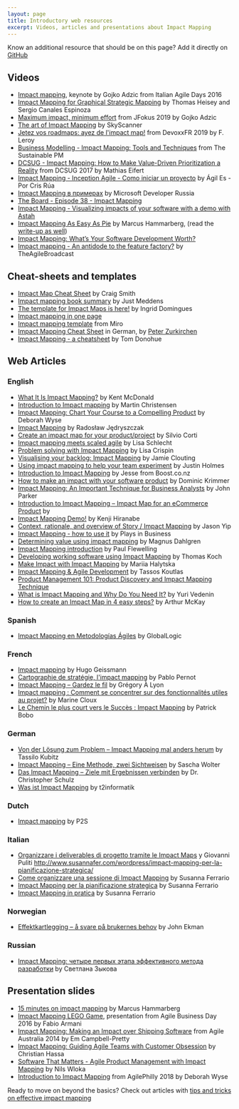 ```yaml
---
layout: page
title: Introductory web resources
excerpt: Videos, articles and presentations about Impact Mapping
---
```


Know an additional resource that should be on this page? Add it directly on [GitHub](https://github.com/impactmapping/www.impactmapping.org/blob/master/intro-resources.md)

## Videos

* [Impact mapping](https://vimeo.com/195949530), keynote by Gojko Adzic from Italian Agile Days 2016
* [Impact Mapping for Graphical Strategic Mapping](https://www.youtube.com/watch?v=pmSS69Dh71Q) by Thomas Heisey and Sergio Canales Espinoza
* [Maximum impact, minimum effort](https://www.youtube.com/watch?v=SVo3Tzru9o4) from JFokus 2019 by Gojko Adzic
* [The art of Impact Mapping](https://www.youtube.com/watch?v=y4Rj05YVg_E) by SkyScanner
* [Jetez vos roadmaps: ayez de l'impact map!](https://www.youtube.com/watch?v=6phmeuUQcDs) from DevoxxFR 2019 by F. Leroy
* [Business Modelling - Impact Mapping: Tools and Techniques](https://www.youtube.com/watch?v=GhvnBjQsRfI) from The Sustainable PM
* [DCSUG - Impact Mapping: How to Make Value-Driven Prioritization a Reality](https://www.youtube.com/watch?v=hZ9ucDwbh04) from DCSUG 2017 by Mathias Eifert
* [Impact Mapping - Inception Agile - Como iniciar un proyecto](https://www.youtube.com/watch?v=dt-EIN8dBbY) by Ágil Es - Por Cris Rúa
* [Impact Mapping в примерах](https://www.youtube.com/watch?v=GpkbbywzfFQ) by Microsoft Developer Russia
* [The Board - Episode 38 - Impact Mapping](https://www.youtube.com/watch?v=ddmnT9GPzNo)
* [Impact Mapping - Visualizing impacts of your software with a demo with Astah](https://www.youtube.com/watch?v=RznIi2WkJb0)
* [Impact Mapping As Easy As Pie](https://www.youtube.com/watch?v=_rjB5X3XY4E&feature=youtu.be) by Marcus Hammarberg, (read the [write-up as well](https://www.boynux.com/impact-mapping-as-easy-as-pie/))
* [Impact Mapping: What’s Your Software Development Worth?](https://m.youtube.com/watch?v=oqsFdmvj3hM)
* [Impact mapping - An antidode to the feature factory?](https://www.youtube.com/watch?v=aP6KqVuo9Jk) by TheAgileBroadcast

## Cheat-sheets and templates

* [Impact Map Cheat Sheet](https://craigsmith.id.au/2015/09/30/impact-map-cheat-sheet/) by Craig Smith
* [Impact mapping book summary](http://mddns.nl/book-report/impact-mapping-gojko-adzic/) by Just Meddens
* [The template for Impact Maps is here!](http://www.inuseexperience.com/blog/template-impact-maps-here/) by Ingrid Domingues
* [Impact mapping in one page](http://itscertainlyuncertain.blogspot.com/2013/12/impact-mapping-on-one-page.html)
* [Impact mapping template](https://miro.com/templates/impact-mapping/) from Miro
* [Impact Mapping Cheat Sheet](https://www.agilist.ch/wp-content/uploads/agilist.-impact-mapping-cheatcheet.pdf) in German, by [Peter Zurkirchen](https://twitter.com/PitZurkirchen)
* [Impact Mapping - a cheatsheet](https://tomd.xyz/impact-mapping/) by Tom Donohue

## Web Articles 

### English

* [What It Is Impact Mapping?](https://www.kbp.media/impact-mapping/) by Kent McDonald
* [Introduction to Impact mapping](http://modernux.se/docs/impactmapping/) by Martin Christensen
* [Impact Mapping: Chart Your Course to a Compelling Product](https://www.dmi.org/news/417820/Impact-Mapping-Chart-Your-Course-for-a-Compelling-Project.htm) by Deborah Wyse
* [Impact Mapping](http://selleo.com/blog/software-outsourcing/impact-mapping-technique-turning-business-goals-into-deliverables/) by Radosław Jędryszczak
* [Create an impact map for your product/project](https://www.mindsettlers.com/practice/5wGK7Rw7HqoG0Uakq0Ykq2) by Silvio Corti
* [Impact mapping meets scaled agile](https://www.rechartedterritory.com/impact-mapping-meets-scaled-agile/) by  Lisa Schlecht
* [Problem solving with Impact Mapping](https://www.agileconnection.com/article/problem-solving-impact-mapping) by Lisa Crispin
* [Visualising your backlog: Impact Mapping](http://www.jamieclouting.co.uk/2013/05/visualising-your-backlog-impact-mapping/) by Jamie Clouting
* [Using impact mapping to help your team experiment](https://opensource.com/open-organization/17/6/experiment-impact-mapping) by Justin Holmes
* [Introduction to Impact Mapping](http://www.boost.co.nz/blog/2014/09/impact-mapping.html) by Jesse from Boost.co.nz
* [How to make an impact with your software product](https://www.dkrimmer.de/2014/11/21/how-to-make-an-impact-with-your-software-product/) by Dominic Krimmer 
* [Impact Mapping: An Important Technique for Business Analysts](http://enfocussolutions.com/impact-mapping-an-important-technique-for-business-analysts/) by John Parker
* [Introduction to Impact Mapping – Impact Map for an eCommerce Product](http://www.multunus.com/blog/2016/02/introduction-impact-mapping-impact-map-ecommerce-product/) by 
* [Impact Mapping Demo!](https://astahblog.com/2014/11/12/impact-mapping-demo/) by Kenji Hiranabe
* [Context, rationale, and overview of Story / Impact Mapping](http://jchyip.blogspot.com/2015/06/context-rationale-and-overview-of-story.html) by Jason Yip
* [Impact Mapping - how to use it](http://www.plays-in-business.com/impact-mapping/) by Plays in Business
* [Determining value using impact mapping](https://medium.com/@MagnusDahlgren/determining-value-using-impact-mapping-e5c3216f66c2) by Magnus Dahlgren
* [Impact Mapping introduction](https://theagilecoach.co.nz/impact-mapping/) by Paul Flewelling
* [Developing working software using Impact Mapping](https://www.metronom.com/blog/2019/02/14/Developing-working-software-using-‘Impact-Mapping’) by Thomas Koch
* [Make Impact with Impact Mapping](https://stfalcon.com/en/blog/post/impact-mapping-for-product-development) by Mariia Halytska
* [Impact Mapping & Agile Development](https://ffwagency.com/learning/blog/impact-mapping-agile-development) by Tassos Koutlas
* [Product Management 101: Product Discovery and Impact Mapping Technique](https://blog.usejournal.com/product-management-101-product-discovery-and-impact-mapping-technique-fd623968fc56)
* [What is Impact Mapping and Why Do You Need It?](https://uxpressia.com/blog/impact-mapping) by Yuri Vedenin
* [How to create an Impact Map in 4 easy steps?](https://uxpressia.com/blog/build-impact-map-4-easy-steps) by Arthur McKay

### Spanish

* [Impact Mapping en Metodologías Ágiles](https://www.globallogic.com/latam/gl_news/impact-mapping-en-metodologias-agiles/) by GlobalLogic

### French

* [Impact mapping](http://blog.thiga.fr/glossaire/definition-impact-mapping/) by Hugo Geissmann
* [Cartographie de stratégie, l'impact mapping](http://www.areyouagile.com/2017/02/cartographie-strategie-impact-mapping/) by Pablo Pernot
* [Impact Mapping – Gardez le fil](https://blog.goood.pro/2016/03/03/impact-mapping-gardez-le-fil/) by  Grégory À Lyon
* [Impact mapping : Comment se concentrer sur des fonctionnalités utiles au projet?](http://coach-agile.com/2017/05/impact-mapping-atelier-agile/) by Marine Cloux
* [Le Chemin le plus court vers le Succès : Impact Mapping](http://blog.soat.fr/2015/04/scrumday-2015-le-chemin-le-plus-court-vers-le-succes-impact-mapping/) by Patrick Bobo


### German

* [Von der Lösung zum Problem – Impact Mapping mal anders herum](https://blog-de.akquinet.de/2016/12/14/von-der-loesung-zum-problem-impact-mapping-mal-anders-herum/) by Tassilo Kubitz
* [Impact Mapping – Eine Methode, zwei Sichtweisen](http://www.wolter.biz/2014/05/impact-mapping-eine-methode-zwei-sichtweisen/) by Sascha Wolter
* [Das Impact Mapping – Ziele mit Ergebnissen verbinden](https://www.consulting-life.de/impact-mapping/) by Dr. Christopher Schulz
* [Was ist Impact Mapping](https://t2informatik.de/wissen-kompakt/impact-mapping/) by t2informatik

### Dutch

* [Impact mapping](https://www.p2s.nl/blog/effect-mapping/) by P2S

### Italian

* [Organizzare i deliverables di progetto tramite le Impact Maps](http://www.mokabyte.it/2016/03/userstorymaking-2/) y Giovanni Puliti
http://www.susannafer.com/wordpress/impact-mapping-per-la-pianificazione-strategica/
* [Come organizzare una sessione di Impact Mapping](https://www.susannafer.com/wordpress/organizzare-sessione-di-impact-mapping/) by Susanna Ferrario
* [Impact Mapping per la pianificazione strategica](https://www.susannafer.com/wordpress/impact-mapping-per-la-pianificazione-strategica/) by Susanna Ferrario
* [Impact Mapping in pratica](https://www.susannafer.com/wordpress/impact-mapping-pratica/) by Susanna Ferrario

### Norwegian

* [Effektkartlegging – å svare på brukernes behov](https://conversionista.no/blog/ux-design/effektkartlegging-a-svare-pa-brukernes-behov-trenger-a-oversette-svensk-tekst-pa-bilder/) by John Ekman

### Russian

* [Impact Mapping: четыре первых этапа эффективного метода разработки](https://rb.ru/howto/impact-mapping/) by Светлана Зыкова

## Presentation slides  

* [15 minutes on impact mapping](https://www.slideshare.net/marcusoftnet/15-minutes-on-impact-mapping) by Marcus Hammarberg
* [Impact Mapping LEGO Game](https://www.slideshare.net/tangram77/impact-mapping-lego-game-agile-business-day-2016), presentation from Agile Business Day 2016 by Fabio Armani
* [Impact Mapping: Making an Impact over Shipping Software](https://www.slideshare.net/emcampbellpretty/impact-mapping-making-an-impact-over-shipping-software) from Agile Australia 2014 by Em Campbell-Pretty
* [Impact Mapping: Guiding Agile Teams with Customer Obsession](https://www.slideshare.net/chassa/impact-mapping-guiding-agile-teams-with-customer-obsession-workshop) by Christian Hassa
* [Software That Matters - Agile Product Management with Impact Mapping](https://www.slideshare.net/springify/software-that-matters-agile-product-management-with-impact-mapping) by Nils Wloka
* [Introduction to Impact Mapping](https://www.slideshare.net/DeborahWyse/introduction-to-impact-mapping) from AgilePhilly 2018 by Deborah Wyse 

Ready to move on beyond the basics? Check out articles with [tips and tricks on effective impact mapping](/tips-and-tricks.html)


